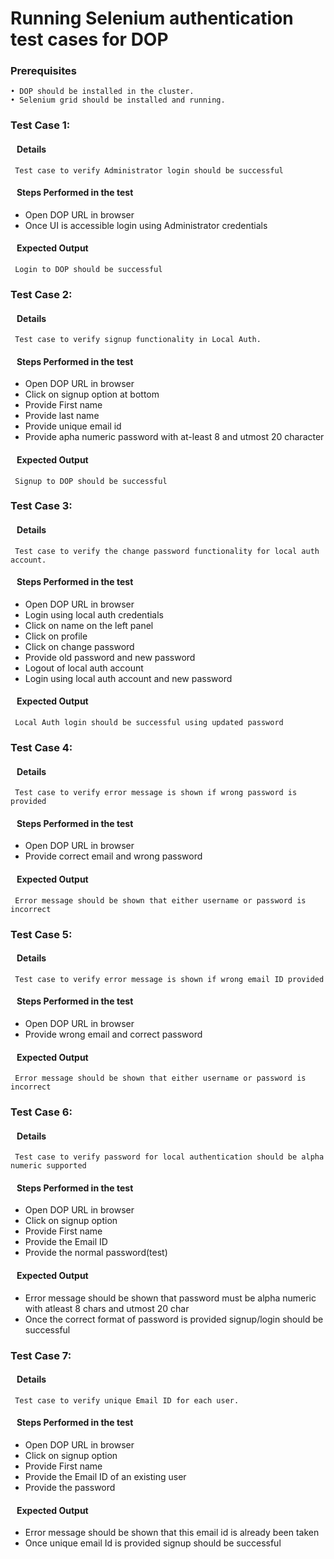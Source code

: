 # Running Selenium authentication test cases for DOP

### Prerequisites
    • DOP should be installed in the cluster.
    • Selenium grid should be installed and running.
    
### Test Case 1: 
#### &nbsp;&nbsp;&nbsp;Details
	 Test case to verify Administrator login should be successful
#### &nbsp;&nbsp;&nbsp;Steps Performed in the test
* Open DOP URL in browser
* Once UI is accessible login using Administrator credentials

#### &nbsp;&nbsp;&nbsp;Expected Output
	 Login to DOP should be successful
	
### Test Case 2: 
#### &nbsp;&nbsp;&nbsp;Details
	 Test case to verify signup functionality in Local Auth.
#### &nbsp;&nbsp;&nbsp;Steps Performed in the test
* Open DOP URL in browser
* Click on signup option at bottom
* Provide First name
* Provide last name
* Provide unique email id
* Provide apha numeric password with at-least 8 and utmost 20 character

#### &nbsp;&nbsp;&nbsp;Expected Output
	 Signup to DOP should be successful
    
	
### Test Case 3: 
#### &nbsp;&nbsp;&nbsp;Details
	 Test case to verify the change password functionality for local auth account.
#### &nbsp;&nbsp;&nbsp;Steps Performed in the test
* Open DOP URL in browser
* Login using local auth credentials
* Click on name on the left panel
* Click on profile 
* Click on change password
* Provide old password and new password
* Logout of local auth account
* Login using local auth account and new password

#### &nbsp;&nbsp;&nbsp;Expected Output
	 Local Auth login should be successful using updated password

### Test Case 4: 
#### &nbsp;&nbsp;&nbsp;Details
	 Test case to verify error message is shown if wrong password is provided
#### &nbsp;&nbsp;&nbsp;Steps Performed in the test
* Open DOP URL in browser
* Provide correct email and wrong password

#### &nbsp;&nbsp;&nbsp;Expected Output
	 Error message should be shown that either username or password is incorrect
	
### Test Case 5: 
#### &nbsp;&nbsp;&nbsp;Details
	 Test case to verify error message is shown if wrong email ID provided
#### &nbsp;&nbsp;&nbsp;Steps Performed in the test
*  Open DOP URL in browser
*  Provide wrong email and correct password

#### &nbsp;&nbsp;&nbsp;Expected Output
	 Error message should be shown that either username or password is incorrect
	
### Test Case 6: 
#### &nbsp;&nbsp;&nbsp;Details
	 Test case to verify password for local authentication should be alpha numeric supported
#### &nbsp;&nbsp;&nbsp;Steps Performed in the test
* Open DOP URL  in browser
* Click on signup option
* Provide First name
* Provide the Email ID
* Provide the normal password(test)

#### &nbsp;&nbsp;&nbsp;Expected Output
* Error message should be shown that password must be alpha numeric with atleast 8 chars and utmost 20 char
* Once the correct format of password is provided signup/login should be successful
	
### Test Case 7: 
#### &nbsp;&nbsp;&nbsp;Details
	 Test case to verify unique Email ID for each user.
#### &nbsp;&nbsp;&nbsp;Steps Performed in the test
* Open DOP URL in browser
* Click on signup option
* Provide First name
* Provide the Email ID of an existing user
* Provide the password

#### &nbsp;&nbsp;&nbsp;Expected Output
* Error message should be shown that this email id is already been taken
* Once unique email Id is provided signup should be successful